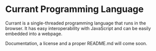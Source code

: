 # Currant Programming Language

Currant is a single-threaded programming language that runs in the browser. It has easy interoperability with JavaScript and can be easily embedded into a webpage.

Documentation, a license and a proper README.md will come soon.
